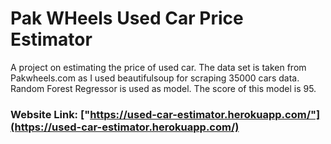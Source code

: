 # Pak WHeels Used Car Price Estimator

A project on estimating the price of used car. The data set is taken from Pakwheels.com as I used beautifulsoup for scraping 35000 cars data. Random Forest Regressor is used as model. The score of this model is 95. 

### Website Link: ["https://used-car-estimator.herokuapp.com/"](https://used-car-estimator.herokuapp.com/)
